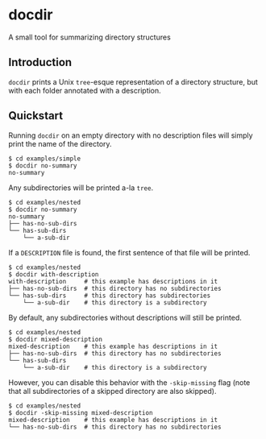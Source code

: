 <!-- Code generated by docsdata/README.tpl.md. DO NOT EDIT. -->
# docdir

A small tool for summarizing directory structures

## Introduction

`docdir` prints a Unix `tree`-esque representation of a directory structure, but with each folder annotated with a description.

## Quickstart

Running `docdir` on an empty directory with no description files will simply print the name of the directory.

```shell
$ cd examples/simple
$ docdir no-summary
no-summary
```

Any subdirectories will be printed a-la `tree`.

```shell
$ cd examples/nested
$ docdir no-summary
no-summary
├── has-no-sub-dirs
└── has-sub-dirs
    └── a-sub-dir
```

If a `DESCRIPTION` file is found, the first sentence of that file will be printed.

```shell
$ cd examples/nested
$ docdir with-description
with-description     # this example has descriptions in it
├── has-no-sub-dirs  # this directory has no subdirectories
└── has-sub-dirs     # this directory has subdirectories
    └── a-sub-dir    # this directory is a subdirectory
```

By default, any subdirectories without descriptions will still be printed.

```shell
$ cd examples/nested
$ docdir mixed-description
mixed-description    # this example has descriptions in it
├── has-no-sub-dirs  # this directory has no subdirectories
└── has-sub-dirs
    └── a-sub-dir    # this directory is a subdirectory
```

However, you can disable this behavior with the `-skip-missing` flag (note that all subdirectories of a skipped directory are also skipped).

```shell
$ cd examples/nested
$ docdir -skip-missing mixed-description
mixed-description    # this example has descriptions in it
└── has-no-sub-dirs  # this directory has no subdirectories
```
